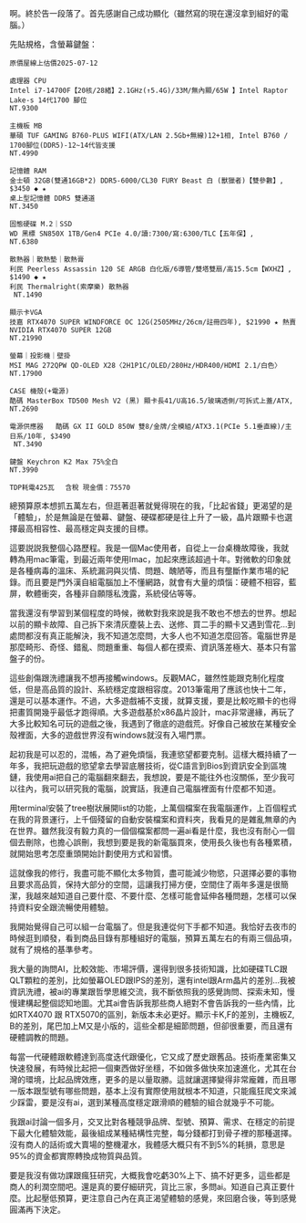 

啊。終於告一段落了。首先感謝自己成功顯化（雖然寫的現在還沒拿到組好的電腦。）

先貼規格，含螢幕鍵盤：

```
原價屋線上估價2025-07-12

處理器 CPU	
Intel i7-14700F【20核/28緒】2.1GHz(↑5.4G)/33M/無內顯/65W 】Intel Raptor Lake-s 14代1700 腳位 
NT.9300

主機板 MB	
華碩 TUF GAMING B760-PLUS WIFI(ATX/LAN 2.5Gb+無線)12+1相, Intel B760 / 1700腳位(DDR5)-12~14代皆支援
NT.4990

記憶體 RAM	
金士頓 32GB(雙通16GB*2) DDR5-6000/CL30 FURY Beast 白 (獸獵者)【雙參數】, $3450 ◆ ★	
桌上型記憶體 DDR5 雙通道
NT.3450

固態硬碟 M.2｜SSD	
WD 黑標 SN850X 1TB/Gen4 PCIe 4.0/讀:7300/寫:6300/TLC【五年保】, 
NT.6380
 
散熱器｜散熱墊｜散熱膏	
利民 Peerless Assassin 120 SE ARGB 白化版/6導管/雙塔雙扇/高15.5cm【WXHZ】, $1490 ◆ ★	
利民 Thermalright(索摩樂) 散熱器
 NT.1490
 
顯示卡VGA 	
技嘉 RTX4070 SUPER WINDFORCE OC 12G(2505MHz/26cm/註冊四年), $21990 ★ 熱賣	
NVIDIA RTX4070 SUPER 12GB
NT.21990

螢幕｜投影機｜壁掛	
MSI MAG 272QPW QD-OLED X28〈2H1P1C/OLED/280Hz/HDR400/HDMI 2.1/白色〉
NT.17900

CASE 機殼(+電源)	
酷碼 MasterBox TD500 Mesh V2 (黑) 顯卡長41/U高16.5/玻璃透側/可拆式上蓋/ATX, NT.2690

電源供應器	酷碼 GX II GOLD 850W 雙8/金牌/全模組/ATX3.1(PCIe 5.1垂直線)/主日系/10年, $3490 
 NT.3490

鍵盤 Keychron K2 Max 75%全白
NT.3990

TDP耗電425瓦 　含稅 現金價：75570
```

總預算原本想抓五萬左右，但逛著逛著就覺得現在的我，「比起省錢」更渴望的是「體驗」，於是無論是在螢幕、鍵盤、硬碟都硬是往上升了一級，晶片跟顯卡也選擇最高相容性、最高穩定與支援的目標。

這要説説我整個心路歷程。我是一個Mac使用者，自從上一台桌機故障後，我就轉為用mac筆電，到最近兩年使用Imac，加起來應該超過十年。對微軟的印象就是各種病毒的溫床、系統漏洞與災情、問題、醜陋等，而且有壟斷作業市場的紀錄。而且要是門外漢自組電腦加上不懂網路，就會有大量的煩惱：硬體不相容，藍屏，軟體衝突，各種非自願隱私洩露，系統侵佔等等。

當我還沒有學習到某個程度的時候，微軟對我來說是我不敢也不想去的世界。想起以前的顯卡故障、自己拆下來清灰塵裝上去、送修、買二手的顯卡又遇到雪花...到處問都沒有真正能解決，我不知道怎麼問，大多人也不知道怎麼回答。電腦世界是那麼畸形、奇怪、錯亂、問題重重、每個人都在摸索、資訊落差極大、基本只有當盤子的份。

這些創傷跟洗禮讓我不想再接觸windows。反觀MAC，雖然性能跟克制化程度低，但是高品質的設計、系統穩定度跟相容度。2013筆電用了應該也快十二年，還是可以基本運作。不過，大多遊戲補不支援，就算支援，要是比較吃顯卡的也得把畫質開幾乎最低才跑得順。大多遊戲基於x86晶片設計，mac非常邊緣，再玩了大多比較知名可玩的遊戲之後，我遇到了徹底的遊戲荒。好像自己被放在某種安全殼裡面，大多的遊戲世界沒有windows就沒有入場門票。

起初我是可以忍的，混帳，為了避免煩惱，我連慾望都要克制。這樣大概持續了一年多，我把玩遊戲的慾望拿去學習底層技術，從C語言到Bios到資訊安全到區塊鏈，我使用ai把自己的電腦翻來翻去，我想說，要是不能往外也沒關係，至少我可以往內，我可以研究我的電腦，說實話，我連自己電腦裡面有什麼都不知道。

用terminal安裝了tree樹狀展開list的功能，上萬個檔案在我電腦運作，上百個程式在我的背景運行，上千個殘留的自動安裝檔案和資料夾，我看見的是雜亂無章的內在世界。雖然我沒有毅力真的一個個檔案都問一遍ai看是什麼，我也沒有耐心一個個去刪除，也擔心誤刪，我想到要是我的新電腦買來，使用長久後也有各種累積，就開始思考怎麼重頭開始計劃使用方式和習慣。

這就像我的修行，我盡可能不顯化太多物質，盡可能減少物慾，只選擇必要的事物且要求高品質，保持大部分的空間，這讓我打掃方便，空間住了兩年多還是很簡潔，我越來越知道自己要什麼、不要什麼、怎樣可能會延伸各種問題，怎樣可以保持資料安全跟流暢使用體驗。

我開始覺得自己可以組一台電腦了。但是我連從何下手都不知道。我恰好去夜市的時候逛到順發，看到商品目錄有那種組好的電腦，預算五萬左右的有兩三個品項，就有了規格的基準參考。

我大量的詢問AI，比較效能、市場評價，還得到很多技術知識，比如硬碟TLC跟QLT顆粒的差別，比如螢幕OLED跟IPS的差別，還有intel跟Arm晶片的差別...我被資訊洗禮，被ai的專業跟哲學思維交流，我不斷依照我的感覺詢問、探索未知，慢慢建構起整個認知地圖。尤其ai會告訴我那些商人絕對不會告訴我的一些內情，比如RTX4070 跟 RTX5070的區別，新版本未必更好。顯示卡K,F的差別，主機板Z, B的差別，尾巴加上M又是小版的，這些全都是細節問題，但卻很重要，而且還有硬體調教的問題。

每當一代硬體跟軟體達到高度迭代跟優化，它又成了歷史跟舊品。技術產業密集又快速發展，有時候比起把一個東西做好坐穩，不如做多做快來加速進化，尤其在台灣的環境，比起品牌效應，更多的是以量取勝。這就讓選擇變得非常龐雜，而且哪一版本跟型號有哪些問題，基本上沒有實際使用就根本不知道，只能瘋狂爬文來減少踩雷，要是沒有ai，選到某種高度穩定跟滑順的體驗的組合就幾乎不可能。

我跟ai討論一個多月，交叉比對各種競爭品牌、型號、預算、需求、在穩定的前提下最大化體驗效能，最後組成某種結構性完整，每分錢都打到骨子裡的那種選擇。沒有商人的話術或大賣場的整機灌水，我體感大概只有不到5%的耗損，意思是95%的資金都實際轉換成物質與品質。

要是我沒有做功課跟瘋狂研究，大概我會吃虧30%上下、搞不好更多，這些都是商人的利潤空間吧。還是真的要仔細研究，貨比三家，多問ai。知道自己真正要什麼。比起壓低預算，更注意自己內在真正渴望體驗的感覺，來回磨合後，等到感覺圓滿再下決定。